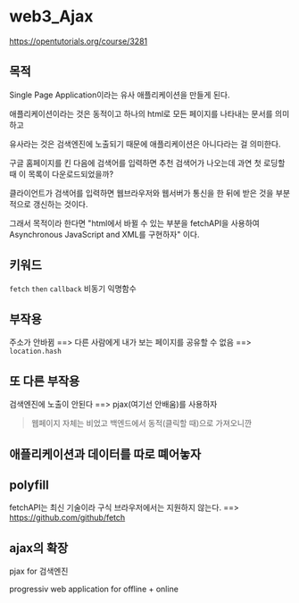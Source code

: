# web3_Ajax
https://opentutorials.org/course/3281

## 목적

Single Page Application이라는 유사 애플리케이션을 만들게 된다.

애플리케이션이라는 것은 동적이고 하나의 html로 모든 페이지를 나타내는 문서를 의미하고 

유사라는 것은 검색엔진에 노출되기 때문에 애플리케이션은 아니다라는 걸 의미한다.

구글 홈페이지를 킨 다음에 검색어를 입력하면 추천 검색어가 나오는데 과연 첫 로딩할 때 이 목록이 다운로드되었을까?

클라이언트가 검색어를 입력하면 웹브라우저와 웹서버가 통신을 한 뒤에 받은 것을 부분적으로 갱신하는 것이다.

그래서 목적이라 한다면 "html에서 바뀔 수 있는 부분을 fetchAPI을 사용하여 Asynchronous JavaScript and XML를 구현하자" 이다.

## 키워드

`fetch` `then` `callback` 비동기 익명함수

## 부작용

주소가 안바뀜 ==> 다른 사람에게 내가 보는 페이지를 공유할 수 없음 ==> `location.hash`

## 또 다른 부작용

검색엔진에 노출이 안된다 ==> pjax(여기선 안배움)를 사용하자

> 웹페이지 자체는 비었고 백엔드에서 동적(클릭할 때)으로 가져오니깐

## 애플리케이션과 데이터를 따로 뗴어놓자

## polyfill

fetchAPI는 최신 기술이라 구식 브라우저에서는 지원하지 않는다. ==> https://github.com/github/fetch

## ajax의 확장

pjax for 검색엔진

progressiv web application for offline + online
